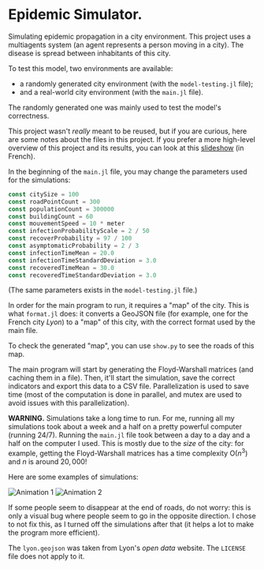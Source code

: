 # Epidemic Simulator.

Simulating epidemic propagation in a city environment.
This project uses a multiagents system (an agent represents a person moving in a city).
The disease is spread between inhabitants of this city.

To test this model, two environments are available:
- a randomly generated city environment (with the `model-testing.jl` file);
- and a real-world city environment (with the `main.jl` file).

The randomly generated one was mainly used to test the model's correctness.

This project wasn't _really_ meant to be reused, but if you are curious, here are some notes about the files in this project.
If you prefer a more high-level overview of this project and its results, you can look at this [slideshow](https://drive.google.com/file/d/1tAqkL5aptl6dwVY5IfMYFGZb9Zuk8pgb/view) (in French).


In the beginning of the `main.jl` file, you may change the parameters used for the simulations:
```julia
const citySize = 100
const roadPointCount = 300
const populationCount = 300000
const buildingCount = 60
const mouvementSpeed = 10 * meter
const infectionProbabilityScale = 2 / 50
const recoverProbability = 97 / 100
const asymptomaticProbability = 2 / 3
const infectionTimeMean = 20.0
const infectionTimeStandardDeviation = 3.0
const recoveredTimeMean = 30.0
const recoveredTimeStandardDeviation = 3.0
```
(The same parameters exists in the `model-testing.jl` file.)

In order for the main program to run, it requires a "map" of the city.
This is what `format.jl` does: it converts a GeoJSON file (for example, one for the French city *Lyon*) to a "map" of this city, with the correct format used by the main file.

To check the generated "map", you can use `show.py` to see the roads of this map.

The main program will start by generating the Floyd-Warshall matrices (and caching them in a file).
Then, it'll start the simulation, save the correct indicators and export this data to a CSV file.
Parallelization is used to save time (most of the computation is done in parallel, and mutex are used to avoid issues with this parallelization).

**WARNING.** Simulations take a long time to run. For me, running all my simulations took about a week and a half on a pretty powerful computer (running 24/7). Running the `main.jl` file took between a day to a day and a half on the computer I used. This is mostly due to the _size_ of the city: for example, getting the Floyd-Warshall matrices has a time complexity $\mathrm{O}(n^3)$ and $n$ is around $20,000$!

Here are some examples of simulations:

![Animation 1](anim1.gif)
![Animation 2](anim2.gif)

If some people seem to disappear at the end of roads, do not worry: this is only a visual bug where people seem to go in the opposite direction. I chose to not fix this, as I turned off the simulations after that (it helps a lot to make the program more efficient).

The `lyon.geojson` was taken from Lyon's _open data_ website. The `LICENSE` file does not apply to it.
